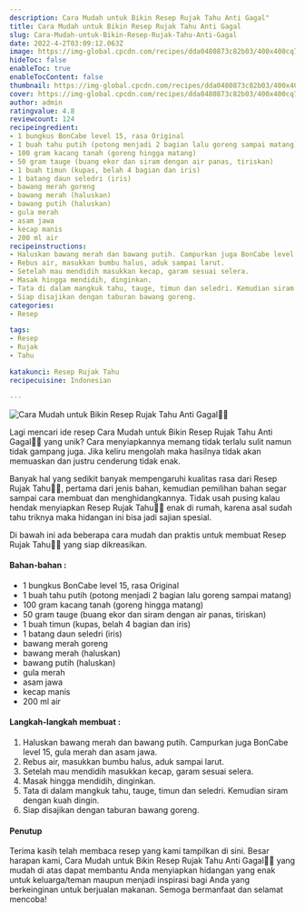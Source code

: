 ```yaml
---
description: Cara Mudah untuk Bikin Resep Rujak Tahu Anti Gagal"
title: Cara Mudah untuk Bikin Resep Rujak Tahu Anti Gagal
slug: Cara-Mudah-untuk-Bikin-Resep-Rujak-Tahu-Anti-Gagal
date: 2022-4-2T03:09:12.063Z
image: https://img-global.cpcdn.com/recipes/dda0480873c82b03/400x400cq70/photo.jpg
hideToc: false
enableToc: true
enableTocContent: false
thumbnail: https://img-global.cpcdn.com/recipes/dda0480873c82b03/400x400cq70/photo.jpg
cover: https://img-global.cpcdn.com/recipes/dda0480873c82b03/400x400cq70/photo.jpg
author: admin
ratingvalue: 4.8
reviewcount: 124
recipeingredient:
- 1 bungkus BonCabe level 15, rasa Original
- 1 buah tahu putih (potong menjadi 2 bagian lalu goreng sampai matang)
- 100 gram kacang tanah (goreng hingga matang)
- 50 gram tauge (buang ekor dan siram dengan air panas, tiriskan)
- 1 buah timun (kupas, belah 4 bagian dan iris)
- 1 batang daun seledri (iris)
- bawang merah goreng
- bawang merah (haluskan)
- bawang putih (haluskan)
- gula merah
- asam jawa
- kecap manis
- 200 ml air
recipeinstructions:
- Haluskan bawang merah dan bawang putih. Campurkan juga BonCabe level 15, gula merah dan asam jawa.
- Rebus air, masukkan bumbu halus, aduk sampai larut.
- Setelah mau mendidih masukkan kecap, garam sesuai selera.
- Masak hingga mendidih, dinginkan.
- Tata di dalam mangkuk tahu, tauge, timun dan seledri. Kemudian siram dengan kuah dingin.
- Siap disajikan dengan taburan bawang goreng.
categories:
- Resep

tags:
- Resep
- Rujak
- Tahu

katakunci: Resep Rujak Tahu
recipecuisine: Indonesian

---
```


![Cara Mudah untuk Bikin Resep Rujak Tahu Anti Gagal👩‍🍳](https://img-global.cpcdn.com/recipes/dda0480873c82b03/400x400cq70/photo.jpg)

Lagi mencari ide resep Cara Mudah untuk Bikin Resep Rujak Tahu Anti Gagal👩‍🍳 yang unik? Cara menyiapkannya memang tidak terlalu sulit namun tidak gampang juga. Jika keliru mengolah maka hasilnya tidak akan memuaskan dan justru cenderung tidak enak.

Banyak hal yang sedikit banyak mempengaruhi kualitas rasa dari Resep Rujak Tahu👩‍🍳, pertama dari jenis bahan, kemudian pemilihan bahan segar sampai cara membuat dan menghidangkannya. Tidak usah pusing kalau hendak menyiapkan Resep Rujak Tahu👩‍🍳 enak di rumah, karena asal sudah tahu triknya maka hidangan ini bisa jadi sajian spesial.

Di bawah ini ada beberapa cara mudah dan praktis untuk membuat Resep Rujak Tahu👩‍🍳 yang siap dikreasikan.

<!--inarticleads1-->

#### Bahan-bahan :

- 1 bungkus BonCabe level 15, rasa Original
- 1 buah tahu putih (potong menjadi 2 bagian lalu goreng sampai matang)
- 100 gram kacang tanah (goreng hingga matang)
- 50 gram tauge (buang ekor dan siram dengan air panas, tiriskan)
- 1 buah timun (kupas, belah 4 bagian dan iris)
- 1 batang daun seledri (iris)
- bawang merah goreng
- bawang merah (haluskan)
- bawang putih (haluskan)
- gula merah
- asam jawa
- kecap manis
- 200 ml air

<!--inarticleads2-->

#### Langkah-langkah membuat :

1. Haluskan bawang merah dan bawang putih. Campurkan juga BonCabe level 15, gula merah dan asam jawa.
1. Rebus air, masukkan bumbu halus, aduk sampai larut.
1. Setelah mau mendidih masukkan kecap, garam sesuai selera.
1. Masak hingga mendidih, dinginkan.
1. Tata di dalam mangkuk tahu, tauge, timun dan seledri. Kemudian siram dengan kuah dingin.
1. Siap disajikan dengan taburan bawang goreng.

#### Penutup

Terima kasih telah membaca resep yang kami tampilkan di sini. Besar harapan kami, Cara Mudah untuk Bikin Resep Rujak Tahu Anti Gagal👩‍🍳 yang mudah di atas dapat membantu Anda menyiapkan hidangan yang enak untuk keluarga/teman maupun menjadi inspirasi bagi Anda yang berkeinginan untuk berjualan makanan. Semoga bermanfaat dan selamat mencoba!